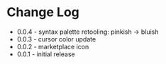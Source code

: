 # Change Log

* 0.0.4 - syntax palette retooling: pinkish -> bluish
* 0.0.3 - cursor color update
* 0.0.2 - marketplace icon
* 0.0.1 - initial release
